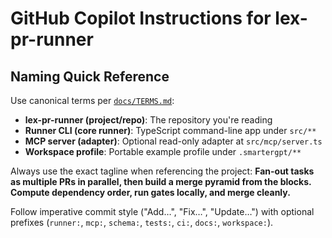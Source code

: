 # GitHub Copilot Instructions for lex-pr-runner

## Naming Quick Reference

Use canonical terms per [`docs/TERMS.md`](../docs/TERMS.md):

- **lex-pr-runner (project/repo)**: The repository you're reading
- **Runner CLI (core runner)**: TypeScript command-line app under `src/**`
- **MCP server (adapter)**: Optional read-only adapter at `src/mcp/server.ts`
- **Workspace profile**: Portable example profile under `.smartergpt/**`

Always use the exact tagline when referencing the project:
**Fan-out tasks as multiple PRs in parallel, then build a merge pyramid from the blocks. Compute dependency order, run gates locally, and merge cleanly.**

Follow imperative commit style ("Add…", "Fix…", "Update…") with optional prefixes (`runner:`, `mcp:`, `schema:`, `tests:`, `ci:`, `docs:`, `workspace:`).